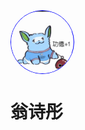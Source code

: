 <!DOCTYPE html>
<html>
<head>
	<meta charset="utf-8">
	<meta http-equiv="X-UA-Compatible" content="IE=edge">
	<link rel="stylesheet" href="">
	<style type="text/css" media="screen">
			#d1{
				width: 100px;
				height: 100px;
				border: 1px solid blue;
				border-radius: 100%;
				overflow: hidden;
			}
			img {
				max-height: 100%;
			}
	</style>
</head>
<body>
	<div id="d1">
		<img src="https://github.com/wengstA/imageUploadService/blob/main/goodgood.jpg?raw=true" alt="">
	</div>
</body>
</html>

# 翁诗彤